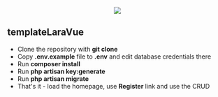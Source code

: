 <p align="center"><img src="https://laravel.com/assets/img/components/logo-laravel.svg"></p>

## templateLaraVue

- Clone the repository with __git clone__
- Copy __.env.example__ file to __.env__ and edit database credentials there
- Run __composer install__
- Run __php artisan key:generate__
- Run __php artisan migrate__
- That's it - load the homepage, use __Register__ link and use the CRUD